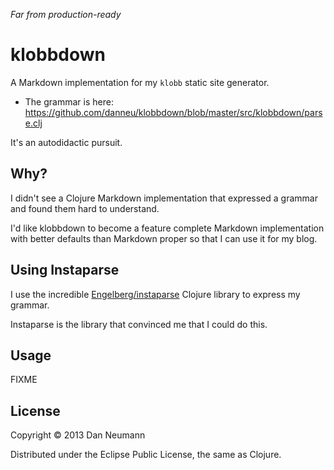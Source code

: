 *Far from production-ready*

# klobbdown

A Markdown implementation for my `klobb` static site generator.

* The grammar is here: https://github.com/danneu/klobbdown/blob/master/src/klobbdown/parse.clj

It's an autodidactic pursuit.

## Why?

I didn't see a Clojure Markdown implementation that expressed a grammar and found them hard to understand.

I'd like klobbdown to become a feature complete Markdown implementation with better defaults than Markdown proper so that I can use it for my blog.

## Using Instaparse

I use the incredible [Engelberg/instaparse](https://github.com/Engelberg/instaparse) Clojure library to express my grammar.

Instaparse is the library that convinced me that I could do this.

## Usage

FIXME

## License

Copyright © 2013 Dan Neumann

Distributed under the Eclipse Public License, the same as Clojure.
